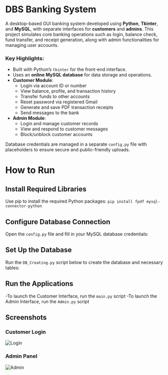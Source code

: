 # DBS Banking System

A desktop-based GUI banking system developed using **Python**, **Tkinter**, and **MySQL**, with separate interfaces for **customers** and **admins**. This project simulates core banking operations such as login, balance check, fund transfer, and receipt generation, along with admin functionalities for managing user accounts.

### Key Highlights:
- Built with Python’s `tkinter` for the front-end interface.
- Uses an **online MySQL database** for data storage and operations.
- **Customer Module**:
  - Login via account ID or number
  - View balance, profile, and transaction history
  - Transfer funds to other accounts
  - Reset password via registered Gmail
  - Generate and save PDF transaction receipts
  - Send messages to the bank
- **Admin Module**:
  - Login and manage customer records
  - View and respond to customer messages
  - Block/unblock customer accounts

Database credentials are managed in a separate `config.py` file with placeholders to ensure secure and public-friendly uploads.

# How to Run
## Install Required Libraries
Use pip to install the required Python packages:
```pip install fpdf mysql-connector-python```

## Configure Database Connection
Open the `config.py` file and fill in your MySQL database credentials:

## Set Up the Database
Run the `DB_Creating.py` script below to create the database and necessary tables:

## Run the Applications
-To launch the Customer Interface, run the `main.py` script
-To launch the Admin Interface, run the `Admin.py` script

## Screenshots

### Customer Login
![Login](Assets/customer_login.png)

### Admin Panel
![Admin](Assets/admin_panel.png)

